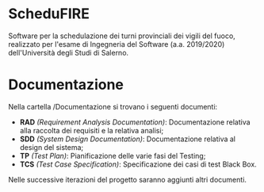 # ScheduFIRE
Software per la schedulazione dei turni provinciali dei vigili del fuoco, realizzato per l'esame di Ingegneria del Software (a.a. 2019/2020) dell'Università degli Studi di Salerno.
# Documentazione
Nella cartella /Documentazione si trovano i seguenti documenti:
* **RAD** _(Requirement Analysis Documentation)_: Documentazione relativa alla raccolta dei requisiti e la relativa analisi;
* **SDD** _(System Design Documentation)_: Documentazione relativa al design del sistema;
* **TP** _(Test Plan)_: Pianificazione delle varie fasi del Testing;
* **TCS** _(Test Case Specification)_: Specificazione dei casi di test Black Box.  


Nelle successive iterazioni del progetto saranno aggiunti altri documenti.
